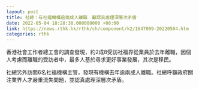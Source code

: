 ```yaml
---
layout: post
title: 社總：有社福機構逾兩成人離職　籲認真處理深層次矛盾
date: 2022-05-04 18:28:38.000000000 +08:00
link: https://news.rthk.hk/rthk/ch/component/k2/1647009-20220504.htm
categories: rthk
---
```


香港社會工作者總工會的調查發現，約2成8受訪社福界從業員於去年離職，因個人考慮而離職的受訪者中，最多人基於尋求更好事業發展，其次是移民。

社總另外訪問6名社福機構主管，發現有機構去年逾兩成人離職。社總呼籲政府關注業界人才嚴重流失問題，並認真處理深層次矛盾。

